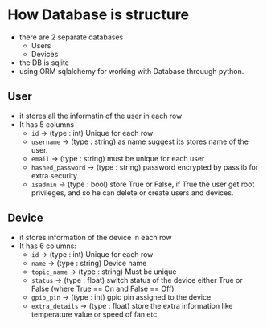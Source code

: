 # How Database is structure

- there are 2 separate databases
    - Users 
    - Devices
- the DB is sqlite
- using ORM sqlalchemy for working with Database throuugh python.

## User
* it stores all the informatin of the user in each row
* It has 5 columns-
    - `id` -> (type : int) Unique for each row
    - `username` -> (type : string) as name suggest its stores name of the user.
    - `email` -> (type : string) must be unique for each user
    - `hashed_password` -> (type : string) password encrypted by passlib for extra security.
    - `isadmin` -> (type : bool) store True or False, if True the user get root privileges, and so he can delete or create users and devices.

## Device
* it stores information of the device in each row
* It has 6 columns:
    - `id` -> (type : int) Unique for each row
    - `name` -> (type : string) Device name
    - `topic_name` -> (type : string) Must be unique 
    - `status` -> (type : float) switch status of the device either True or False (where True == On and False == Off)
    - `gpio_pin` -> (type : int) gpio pin assigned to the device
    - `extra_details` -> (type : float) store the extra information like temperature value or speed of fan etc.